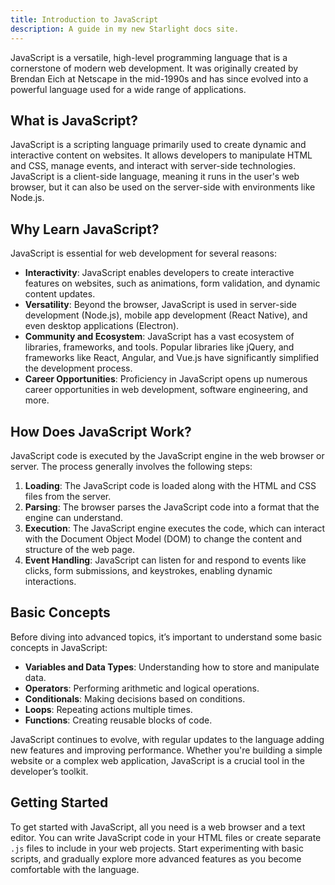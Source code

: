 ```yaml
---
title: Introduction to JavaScript
description: A guide in my new Starlight docs site.
---
```


JavaScript is a versatile, high-level programming language that is a cornerstone of modern web development. It was originally created by Brendan Eich at Netscape in the mid-1990s and has since evolved into a powerful language used for a wide range of applications.

## What is JavaScript?

JavaScript is a scripting language primarily used to create dynamic and interactive content on websites. It allows developers to manipulate HTML and CSS, manage events, and interact with server-side technologies. JavaScript is a client-side language, meaning it runs in the user's web browser, but it can also be used on the server-side with environments like Node.js.

## Why Learn JavaScript?

JavaScript is essential for web development for several reasons:

- **Interactivity**: JavaScript enables developers to create interactive features on websites, such as animations, form validation, and dynamic content updates.
- **Versatility**: Beyond the browser, JavaScript is used in server-side development (Node.js), mobile app development (React Native), and even desktop applications (Electron).
- **Community and Ecosystem**: JavaScript has a vast ecosystem of libraries, frameworks, and tools. Popular libraries like jQuery, and frameworks like React, Angular, and Vue.js have significantly simplified the development process.
- **Career Opportunities**: Proficiency in JavaScript opens up numerous career opportunities in web development, software engineering, and more.

## How Does JavaScript Work?

JavaScript code is executed by the JavaScript engine in the web browser or server. The process generally involves the following steps:

1. **Loading**: The JavaScript code is loaded along with the HTML and CSS files from the server.
2. **Parsing**: The browser parses the JavaScript code into a format that the engine can understand.
3. **Execution**: The JavaScript engine executes the code, which can interact with the Document Object Model (DOM) to change the content and structure of the web page.
4. **Event Handling**: JavaScript can listen for and respond to events like clicks, form submissions, and keystrokes, enabling dynamic interactions.

## Basic Concepts

Before diving into advanced topics, it’s important to understand some basic concepts in JavaScript:

- **Variables and Data Types**: Understanding how to store and manipulate data.
- **Operators**: Performing arithmetic and logical operations.
- **Conditionals**: Making decisions based on conditions.
- **Loops**: Repeating actions multiple times.
- **Functions**: Creating reusable blocks of code.

JavaScript continues to evolve, with regular updates to the language adding new features and improving performance. Whether you're building a simple website or a complex web application, JavaScript is a crucial tool in the developer’s toolkit.

## Getting Started

To get started with JavaScript, all you need is a web browser and a text editor. You can write JavaScript code in your HTML files or create separate `.js` files to include in your web projects. Start experimenting with basic scripts, and gradually explore more advanced features as you become comfortable with the language.

